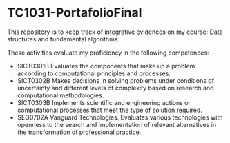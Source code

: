 # TC1031-PortafolioFinal
This repository is to keep track of integrative evidences on my course: Data structures and fundamental algorithms. 

These activities evaluate my proficiency in the following competences:  
- SICT0301B Evaluates the components that make up a problem according to computational principles and processes.
- SICT0302B Makes decisions in solving problems under conditions of uncertainty and different levels of complexity based on research and computational methodologies.
- SICT0303B Implements scientific and engineering actions or computational processes that meet the type of solution required.
- SEG0702A Vanguard Technologies. Evaluates various technologies with openness to the search and implementation of relevant alternatives in the transformation of professional practice.
